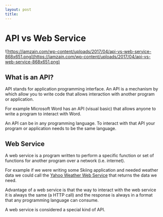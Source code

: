 ```yaml
---
layout: post
title:
---
```

# API vs Web Service

![https://iamzain.com/wp-content/uploads/2017/04/api-vs-web-service-868x651.png](https://iamzain.com/wp-content/uploads/2017/04/api-vs-web-service-868x651.png)

## **What is an API?**

API stands for application programming interface. An API is a mechanism by which allow you to write code that allows interaction with another program or application.

For example Microsoft Word has an API (visual basic) that allows anyone to write a program to interact with Word.

An API can be in any programming language. To interact with that API your program or application needs to be the same language.

## **Web Service**

A web service is a program written to perform a specific function or set of functions for another program over a network (i.e. internet).

For example if we were writing some Skiing application and needed weather data we could call the [Yahoo Weather Web Service](https://developer.yahoo.com/weather/) that returns the data we need.

Advantage of a web service is that the way to interact with the web service it is always the same (a HTTP call) and the response is always in a format that any programming language can consume.

A web service is considered a special kind of API.